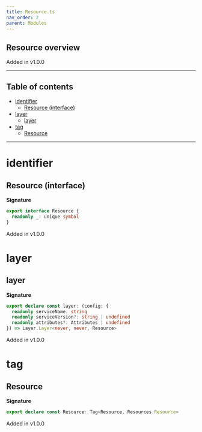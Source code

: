```yaml
---
title: Resource.ts
nav_order: 2
parent: Modules
---
```


## Resource overview

Added in v1.0.0

---

<h2 class="text-delta">Table of contents</h2>

- [identifier](#identifier)
  - [Resource (interface)](#resource-interface)
- [layer](#layer)
  - [layer](#layer-1)
- [tag](#tag)
  - [Resource](#resource)

---

# identifier

## Resource (interface)

**Signature**

```ts
export interface Resource {
  readonly _: unique symbol
}
```

Added in v1.0.0

# layer

## layer

**Signature**

```ts
export declare const layer: (config: {
  readonly serviceName: string
  readonly serviceVersion?: string | undefined
  readonly attributes?: Attributes | undefined
}) => Layer.Layer<never, never, Resource>
```

Added in v1.0.0

# tag

## Resource

**Signature**

```ts
export declare const Resource: Tag<Resource, Resources.Resource>
```

Added in v1.0.0
